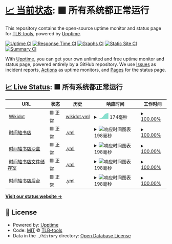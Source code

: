 # [📈 当前状态](https://TLB-Upptime.github.io/tlb-upptime.github.io): <!--live status--> **🟩 所有系统都正常运行**

This repository contains the open-source uptime monitor and status page for [TLB-tools](https://TLB-Upptime.github.io/tlb-upptime.github.io), powered by [Upptime](https://github.com/upptime/upptime).

[![Uptime CI](https://github.com/TLB-Upptime/tlb-upptime.github.io/workflows/Uptime%20CI/badge.svg)](https://github.com/TLB-Upptime/tlb-upptime.github.io/actions?query=workflow%3A%22Uptime+CI%22)
[![Response Time CI](https://github.com/TLB-Upptime/tlb-upptime.github.io/workflows/Response%20Time%20CI/badge.svg)](https://github.com/TLB-Upptime/tlb-upptime.github.io/actions?query=workflow%3A%22Response+Time+CI%22)
[![Graphs CI](https://github.com/TLB-Upptime/tlb-upptime.github.io/workflows/Graphs%20CI/badge.svg)](https://github.com/TLB-Upptime/tlb-upptime.github.io/actions?query=workflow%3A%22Graphs+CI%22)
[![Static Site CI](https://github.com/TLB-Upptime/tlb-upptime.github.io/workflows/Static%20Site%20CI/badge.svg)](https://github.com/TLB-Upptime/tlb-upptime.github.io/actions?query=workflow%3A%22Static+Site+CI%22)
[![Summary CI](https://github.com/TLB-Upptime/tlb-upptime.github.io/workflows/Summary%20CI/badge.svg)](https://github.com/TLB-Upptime/tlb-upptime.github.io/actions?query=workflow%3A%22Summary+CI%22)

With [Upptime](https://upptime.js.org), you can get your own unlimited and free uptime monitor and status page, powered entirely by a GitHub repository. We use [Issues](https://github.com/TLB-Upptime/tlb-upptime.github.io/issues) as incident reports, [Actions](https://github.com/TLB-Upptime/tlb-upptime.github.io/actions) as uptime monitors, and [Pages](https://TLB-Upptime.github.io/tlb-upptime.github.io) for the status page.

## [📈 Live Status](https://demo.upptime.js.org): <!--live status--> **🟩 所有系统都正常运行**

<!--start: status pages-->
<!-- This summary is generated by Upptime (https://github.com/upptime/upptime) -->
<!-- Do not edit this manually, your changes will be overwritten -->
<!-- prettier-ignore -->
| URL | 状态 | 历史 | 响应时间 | 工作时间 |
| --- | ------ | ------- | ------------- | ------ |
| <img alt="" src="https://icons.duckduckgo.com/ip3/www.wikidot.com.ico" height="13"> [Wikidot](https://www.wikidot.com) | 🟩 正常 | [wikidot.yml](https://github.com/TLB-Upptime/tlb-upptime.github.io/commits/HEAD/history/wikidot.yml) | <details><summary><img alt="响应时间图表" src="./graphs/wikidot/response-time-week.png" height="20"> 174毫秒</summary><br><a href="https://TLB-Upptime.github.io/tlb-upptime.github.io/history/wikidot"><img alt="响应时间 174" src="https://img.shields.io/endpoint?url=https%3A%2F%2Fraw.githubusercontent.com%2FTLB-Upptime%2Ftlb-upptime.github.io%2FHEAD%2Fapi%2Fwikidot%2Fresponse-time.json"></a><br><a href="https://TLB-Upptime.github.io/tlb-upptime.github.io/history/wikidot"><img alt="24小时响应时间 174" src="https://img.shields.io/endpoint?url=https%3A%2F%2Fraw.githubusercontent.com%2FTLB-Upptime%2Ftlb-upptime.github.io%2FHEAD%2Fapi%2Fwikidot%2Fresponse-time-day.json"></a><br><a href="https://TLB-Upptime.github.io/tlb-upptime.github.io/history/wikidot"><img alt="7天响应时间 174" src="https://img.shields.io/endpoint?url=https%3A%2F%2Fraw.githubusercontent.com%2FTLB-Upptime%2Ftlb-upptime.github.io%2FHEAD%2Fapi%2Fwikidot%2Fresponse-time-week.json"></a><br><a href="https://TLB-Upptime.github.io/tlb-upptime.github.io/history/wikidot"><img alt="30天响应时间 174" src="https://img.shields.io/endpoint?url=https%3A%2F%2Fraw.githubusercontent.com%2FTLB-Upptime%2Ftlb-upptime.github.io%2FHEAD%2Fapi%2Fwikidot%2Fresponse-time-month.json"></a><br><a href="https://TLB-Upptime.github.io/tlb-upptime.github.io/history/wikidot"><img alt="1年响应时间 174" src="https://img.shields.io/endpoint?url=https%3A%2F%2Fraw.githubusercontent.com%2FTLB-Upptime%2Ftlb-upptime.github.io%2FHEAD%2Fapi%2Fwikidot%2Fresponse-time-year.json"></a></details> | <details><summary><a href="https://TLB-Upptime.github.io/tlb-upptime.github.io/history/wikidot">100.00%</a></summary><a href="https://TLB-Upptime.github.io/tlb-upptime.github.io/history/wikidot"><img alt="工作时间 100.00%" src="https://img.shields.io/endpoint?url=https%3A%2F%2Fraw.githubusercontent.com%2FTLB-Upptime%2Ftlb-upptime.github.io%2FHEAD%2Fapi%2Fwikidot%2Fuptime.json"></a><br><a href="https://TLB-Upptime.github.io/tlb-upptime.github.io/history/wikidot"><img alt="24小时运行时间 100.00%" src="https://img.shields.io/endpoint?url=https%3A%2F%2Fraw.githubusercontent.com%2FTLB-Upptime%2Ftlb-upptime.github.io%2FHEAD%2Fapi%2Fwikidot%2Fuptime-day.json"></a><br><a href="https://TLB-Upptime.github.io/tlb-upptime.github.io/history/wikidot"><img alt="7天的运行时间 100.00%" src="https://img.shields.io/endpoint?url=https%3A%2F%2Fraw.githubusercontent.com%2FTLB-Upptime%2Ftlb-upptime.github.io%2FHEAD%2Fapi%2Fwikidot%2Fuptime-week.json"></a><br><a href="https://TLB-Upptime.github.io/tlb-upptime.github.io/history/wikidot"><img alt="30天运行时间 100.00%" src="https://img.shields.io/endpoint?url=https%3A%2F%2Fraw.githubusercontent.com%2FTLB-Upptime%2Ftlb-upptime.github.io%2FHEAD%2Fapi%2Fwikidot%2Fuptime-month.json"></a><br><a href="https://TLB-Upptime.github.io/tlb-upptime.github.io/history/wikidot"><img alt="1年运行时间 100.00%" src="https://img.shields.io/endpoint?url=https%3A%2F%2Fraw.githubusercontent.com%2FTLB-Upptime%2Ftlb-upptime.github.io%2FHEAD%2Fapi%2Fwikidot%2Fuptime-year.json"></a></details>
| <img alt="" src="https://icons.duckduckgo.com/ip3/timeline-bookstore.wikidot.com.ico" height="13"> [时间轴书店](https://timeline-bookstore.wikidot.com) | 🟩 正常 | [.yml](https://github.com/TLB-Upptime/tlb-upptime.github.io/commits/HEAD/history/.yml) | <details><summary><img alt="响应时间图表" src="./graphs//response-time-week.png" height="20"> 198毫秒</summary><br><a href="https://TLB-Upptime.github.io/tlb-upptime.github.io/history/"><img alt="响应时间 198" src="https://img.shields.io/endpoint?url=https%3A%2F%2Fraw.githubusercontent.com%2FTLB-Upptime%2Ftlb-upptime.github.io%2FHEAD%2Fapi%2F%2Fresponse-time.json"></a><br><a href="https://TLB-Upptime.github.io/tlb-upptime.github.io/history/"><img alt="24小时响应时间 198" src="https://img.shields.io/endpoint?url=https%3A%2F%2Fraw.githubusercontent.com%2FTLB-Upptime%2Ftlb-upptime.github.io%2FHEAD%2Fapi%2F%2Fresponse-time-day.json"></a><br><a href="https://TLB-Upptime.github.io/tlb-upptime.github.io/history/"><img alt="7天响应时间 198" src="https://img.shields.io/endpoint?url=https%3A%2F%2Fraw.githubusercontent.com%2FTLB-Upptime%2Ftlb-upptime.github.io%2FHEAD%2Fapi%2F%2Fresponse-time-week.json"></a><br><a href="https://TLB-Upptime.github.io/tlb-upptime.github.io/history/"><img alt="30天响应时间 198" src="https://img.shields.io/endpoint?url=https%3A%2F%2Fraw.githubusercontent.com%2FTLB-Upptime%2Ftlb-upptime.github.io%2FHEAD%2Fapi%2F%2Fresponse-time-month.json"></a><br><a href="https://TLB-Upptime.github.io/tlb-upptime.github.io/history/"><img alt="1年响应时间 198" src="https://img.shields.io/endpoint?url=https%3A%2F%2Fraw.githubusercontent.com%2FTLB-Upptime%2Ftlb-upptime.github.io%2FHEAD%2Fapi%2F%2Fresponse-time-year.json"></a></details> | <details><summary><a href="https://TLB-Upptime.github.io/tlb-upptime.github.io/history/">100.00%</a></summary><a href="https://TLB-Upptime.github.io/tlb-upptime.github.io/history/"><img alt="工作时间 100.00%" src="https://img.shields.io/endpoint?url=https%3A%2F%2Fraw.githubusercontent.com%2FTLB-Upptime%2Ftlb-upptime.github.io%2FHEAD%2Fapi%2F%2Fuptime.json"></a><br><a href="https://TLB-Upptime.github.io/tlb-upptime.github.io/history/"><img alt="24小时运行时间 100.00%" src="https://img.shields.io/endpoint?url=https%3A%2F%2Fraw.githubusercontent.com%2FTLB-Upptime%2Ftlb-upptime.github.io%2FHEAD%2Fapi%2F%2Fuptime-day.json"></a><br><a href="https://TLB-Upptime.github.io/tlb-upptime.github.io/history/"><img alt="7天的运行时间 100.00%" src="https://img.shields.io/endpoint?url=https%3A%2F%2Fraw.githubusercontent.com%2FTLB-Upptime%2Ftlb-upptime.github.io%2FHEAD%2Fapi%2F%2Fuptime-week.json"></a><br><a href="https://TLB-Upptime.github.io/tlb-upptime.github.io/history/"><img alt="30天运行时间 100.00%" src="https://img.shields.io/endpoint?url=https%3A%2F%2Fraw.githubusercontent.com%2FTLB-Upptime%2Ftlb-upptime.github.io%2FHEAD%2Fapi%2F%2Fuptime-month.json"></a><br><a href="https://TLB-Upptime.github.io/tlb-upptime.github.io/history/"><img alt="1年运行时间 100.00%" src="https://img.shields.io/endpoint?url=https%3A%2F%2Fraw.githubusercontent.com%2FTLB-Upptime%2Ftlb-upptime.github.io%2FHEAD%2Fapi%2F%2Fuptime-year.json"></a></details>
| <img alt="" src="https://icons.duckduckgo.com/ip3/tlb-sandbox.wikidot.com.ico" height="13"> [时间轴书店沙盒](http://tlb-sandbox.wikidot.com) | 🟩 正常 | [.yml](https://github.com/TLB-Upptime/tlb-upptime.github.io/commits/HEAD/history/.yml) | <details><summary><img alt="响应时间图表" src="./graphs//response-time-week.png" height="20"> 198毫秒</summary><br><a href="https://TLB-Upptime.github.io/tlb-upptime.github.io/history/"><img alt="响应时间 198" src="https://img.shields.io/endpoint?url=https%3A%2F%2Fraw.githubusercontent.com%2FTLB-Upptime%2Ftlb-upptime.github.io%2FHEAD%2Fapi%2F%2Fresponse-time.json"></a><br><a href="https://TLB-Upptime.github.io/tlb-upptime.github.io/history/"><img alt="24小时响应时间 198" src="https://img.shields.io/endpoint?url=https%3A%2F%2Fraw.githubusercontent.com%2FTLB-Upptime%2Ftlb-upptime.github.io%2FHEAD%2Fapi%2F%2Fresponse-time-day.json"></a><br><a href="https://TLB-Upptime.github.io/tlb-upptime.github.io/history/"><img alt="7天响应时间 198" src="https://img.shields.io/endpoint?url=https%3A%2F%2Fraw.githubusercontent.com%2FTLB-Upptime%2Ftlb-upptime.github.io%2FHEAD%2Fapi%2F%2Fresponse-time-week.json"></a><br><a href="https://TLB-Upptime.github.io/tlb-upptime.github.io/history/"><img alt="30天响应时间 198" src="https://img.shields.io/endpoint?url=https%3A%2F%2Fraw.githubusercontent.com%2FTLB-Upptime%2Ftlb-upptime.github.io%2FHEAD%2Fapi%2F%2Fresponse-time-month.json"></a><br><a href="https://TLB-Upptime.github.io/tlb-upptime.github.io/history/"><img alt="1年响应时间 198" src="https://img.shields.io/endpoint?url=https%3A%2F%2Fraw.githubusercontent.com%2FTLB-Upptime%2Ftlb-upptime.github.io%2FHEAD%2Fapi%2F%2Fresponse-time-year.json"></a></details> | <details><summary><a href="https://TLB-Upptime.github.io/tlb-upptime.github.io/history/">100.00%</a></summary><a href="https://TLB-Upptime.github.io/tlb-upptime.github.io/history/"><img alt="工作时间 100.00%" src="https://img.shields.io/endpoint?url=https%3A%2F%2Fraw.githubusercontent.com%2FTLB-Upptime%2Ftlb-upptime.github.io%2FHEAD%2Fapi%2F%2Fuptime.json"></a><br><a href="https://TLB-Upptime.github.io/tlb-upptime.github.io/history/"><img alt="24小时运行时间 100.00%" src="https://img.shields.io/endpoint?url=https%3A%2F%2Fraw.githubusercontent.com%2FTLB-Upptime%2Ftlb-upptime.github.io%2FHEAD%2Fapi%2F%2Fuptime-day.json"></a><br><a href="https://TLB-Upptime.github.io/tlb-upptime.github.io/history/"><img alt="7天的运行时间 100.00%" src="https://img.shields.io/endpoint?url=https%3A%2F%2Fraw.githubusercontent.com%2FTLB-Upptime%2Ftlb-upptime.github.io%2FHEAD%2Fapi%2F%2Fuptime-week.json"></a><br><a href="https://TLB-Upptime.github.io/tlb-upptime.github.io/history/"><img alt="30天运行时间 100.00%" src="https://img.shields.io/endpoint?url=https%3A%2F%2Fraw.githubusercontent.com%2FTLB-Upptime%2Ftlb-upptime.github.io%2FHEAD%2Fapi%2F%2Fuptime-month.json"></a><br><a href="https://TLB-Upptime.github.io/tlb-upptime.github.io/history/"><img alt="1年运行时间 100.00%" src="https://img.shields.io/endpoint?url=https%3A%2F%2Fraw.githubusercontent.com%2FTLB-Upptime%2Ftlb-upptime.github.io%2FHEAD%2Fapi%2F%2Fuptime-year.json"></a></details>
| <img alt="" src="https://icons.duckduckgo.com/ip3/tlb-files.wikidot.com.ico" height="13"> [时间轴书店文件储存室](http://tlb-files.wikidot.com) | 🟩 正常 | [.yml](https://github.com/TLB-Upptime/tlb-upptime.github.io/commits/HEAD/history/.yml) | <details><summary><img alt="响应时间图表" src="./graphs//response-time-week.png" height="20"> 198毫秒</summary><br><a href="https://TLB-Upptime.github.io/tlb-upptime.github.io/history/"><img alt="响应时间 198" src="https://img.shields.io/endpoint?url=https%3A%2F%2Fraw.githubusercontent.com%2FTLB-Upptime%2Ftlb-upptime.github.io%2FHEAD%2Fapi%2F%2Fresponse-time.json"></a><br><a href="https://TLB-Upptime.github.io/tlb-upptime.github.io/history/"><img alt="24小时响应时间 198" src="https://img.shields.io/endpoint?url=https%3A%2F%2Fraw.githubusercontent.com%2FTLB-Upptime%2Ftlb-upptime.github.io%2FHEAD%2Fapi%2F%2Fresponse-time-day.json"></a><br><a href="https://TLB-Upptime.github.io/tlb-upptime.github.io/history/"><img alt="7天响应时间 198" src="https://img.shields.io/endpoint?url=https%3A%2F%2Fraw.githubusercontent.com%2FTLB-Upptime%2Ftlb-upptime.github.io%2FHEAD%2Fapi%2F%2Fresponse-time-week.json"></a><br><a href="https://TLB-Upptime.github.io/tlb-upptime.github.io/history/"><img alt="30天响应时间 198" src="https://img.shields.io/endpoint?url=https%3A%2F%2Fraw.githubusercontent.com%2FTLB-Upptime%2Ftlb-upptime.github.io%2FHEAD%2Fapi%2F%2Fresponse-time-month.json"></a><br><a href="https://TLB-Upptime.github.io/tlb-upptime.github.io/history/"><img alt="1年响应时间 198" src="https://img.shields.io/endpoint?url=https%3A%2F%2Fraw.githubusercontent.com%2FTLB-Upptime%2Ftlb-upptime.github.io%2FHEAD%2Fapi%2F%2Fresponse-time-year.json"></a></details> | <details><summary><a href="https://TLB-Upptime.github.io/tlb-upptime.github.io/history/">100.00%</a></summary><a href="https://TLB-Upptime.github.io/tlb-upptime.github.io/history/"><img alt="工作时间 100.00%" src="https://img.shields.io/endpoint?url=https%3A%2F%2Fraw.githubusercontent.com%2FTLB-Upptime%2Ftlb-upptime.github.io%2FHEAD%2Fapi%2F%2Fuptime.json"></a><br><a href="https://TLB-Upptime.github.io/tlb-upptime.github.io/history/"><img alt="24小时运行时间 100.00%" src="https://img.shields.io/endpoint?url=https%3A%2F%2Fraw.githubusercontent.com%2FTLB-Upptime%2Ftlb-upptime.github.io%2FHEAD%2Fapi%2F%2Fuptime-day.json"></a><br><a href="https://TLB-Upptime.github.io/tlb-upptime.github.io/history/"><img alt="7天的运行时间 100.00%" src="https://img.shields.io/endpoint?url=https%3A%2F%2Fraw.githubusercontent.com%2FTLB-Upptime%2Ftlb-upptime.github.io%2FHEAD%2Fapi%2F%2Fuptime-week.json"></a><br><a href="https://TLB-Upptime.github.io/tlb-upptime.github.io/history/"><img alt="30天运行时间 100.00%" src="https://img.shields.io/endpoint?url=https%3A%2F%2Fraw.githubusercontent.com%2FTLB-Upptime%2Ftlb-upptime.github.io%2FHEAD%2Fapi%2F%2Fuptime-month.json"></a><br><a href="https://TLB-Upptime.github.io/tlb-upptime.github.io/history/"><img alt="1年运行时间 100.00%" src="https://img.shields.io/endpoint?url=https%3A%2F%2Fraw.githubusercontent.com%2FTLB-Upptime%2Ftlb-upptime.github.io%2FHEAD%2Fapi%2F%2Fuptime-year.json"></a></details>
| <img alt="" src="https://icons.duckduckgo.com/ip3/tlb-command.wikidot.com.ico" height="13"> [时间轴书店后台](http://tlb-command.wikidot.com) | 🟩 正常 | [.yml](https://github.com/TLB-Upptime/tlb-upptime.github.io/commits/HEAD/history/.yml) | <details><summary><img alt="响应时间图表" src="./graphs//response-time-week.png" height="20"> 198毫秒</summary><br><a href="https://TLB-Upptime.github.io/tlb-upptime.github.io/history/"><img alt="响应时间 198" src="https://img.shields.io/endpoint?url=https%3A%2F%2Fraw.githubusercontent.com%2FTLB-Upptime%2Ftlb-upptime.github.io%2FHEAD%2Fapi%2F%2Fresponse-time.json"></a><br><a href="https://TLB-Upptime.github.io/tlb-upptime.github.io/history/"><img alt="24小时响应时间 198" src="https://img.shields.io/endpoint?url=https%3A%2F%2Fraw.githubusercontent.com%2FTLB-Upptime%2Ftlb-upptime.github.io%2FHEAD%2Fapi%2F%2Fresponse-time-day.json"></a><br><a href="https://TLB-Upptime.github.io/tlb-upptime.github.io/history/"><img alt="7天响应时间 198" src="https://img.shields.io/endpoint?url=https%3A%2F%2Fraw.githubusercontent.com%2FTLB-Upptime%2Ftlb-upptime.github.io%2FHEAD%2Fapi%2F%2Fresponse-time-week.json"></a><br><a href="https://TLB-Upptime.github.io/tlb-upptime.github.io/history/"><img alt="30天响应时间 198" src="https://img.shields.io/endpoint?url=https%3A%2F%2Fraw.githubusercontent.com%2FTLB-Upptime%2Ftlb-upptime.github.io%2FHEAD%2Fapi%2F%2Fresponse-time-month.json"></a><br><a href="https://TLB-Upptime.github.io/tlb-upptime.github.io/history/"><img alt="1年响应时间 198" src="https://img.shields.io/endpoint?url=https%3A%2F%2Fraw.githubusercontent.com%2FTLB-Upptime%2Ftlb-upptime.github.io%2FHEAD%2Fapi%2F%2Fresponse-time-year.json"></a></details> | <details><summary><a href="https://TLB-Upptime.github.io/tlb-upptime.github.io/history/">100.00%</a></summary><a href="https://TLB-Upptime.github.io/tlb-upptime.github.io/history/"><img alt="工作时间 100.00%" src="https://img.shields.io/endpoint?url=https%3A%2F%2Fraw.githubusercontent.com%2FTLB-Upptime%2Ftlb-upptime.github.io%2FHEAD%2Fapi%2F%2Fuptime.json"></a><br><a href="https://TLB-Upptime.github.io/tlb-upptime.github.io/history/"><img alt="24小时运行时间 100.00%" src="https://img.shields.io/endpoint?url=https%3A%2F%2Fraw.githubusercontent.com%2FTLB-Upptime%2Ftlb-upptime.github.io%2FHEAD%2Fapi%2F%2Fuptime-day.json"></a><br><a href="https://TLB-Upptime.github.io/tlb-upptime.github.io/history/"><img alt="7天的运行时间 100.00%" src="https://img.shields.io/endpoint?url=https%3A%2F%2Fraw.githubusercontent.com%2FTLB-Upptime%2Ftlb-upptime.github.io%2FHEAD%2Fapi%2F%2Fuptime-week.json"></a><br><a href="https://TLB-Upptime.github.io/tlb-upptime.github.io/history/"><img alt="30天运行时间 100.00%" src="https://img.shields.io/endpoint?url=https%3A%2F%2Fraw.githubusercontent.com%2FTLB-Upptime%2Ftlb-upptime.github.io%2FHEAD%2Fapi%2F%2Fuptime-month.json"></a><br><a href="https://TLB-Upptime.github.io/tlb-upptime.github.io/history/"><img alt="1年运行时间 100.00%" src="https://img.shields.io/endpoint?url=https%3A%2F%2Fraw.githubusercontent.com%2FTLB-Upptime%2Ftlb-upptime.github.io%2FHEAD%2Fapi%2F%2Fuptime-year.json"></a></details>

<!--end: status pages-->

[**Visit our status website →**](https://TLB-Upptime.github.io/tlb-upptime.github.io)

## 📄 License

- Powered by: [Upptime](https://github.com/upptime/upptime)
- Code: [MIT](./LICENSE) © [TLB-tools](https://TLB-Upptime.github.io/tlb-upptime.github.io)
- Data in the `./history` directory: [Open Database License](https://opendatacommons.org/licenses/odbl/1-0/)
